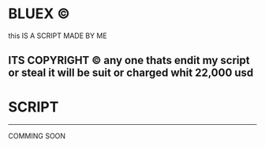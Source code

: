 # BLUEX ©
this IS A SCRIPT MADE BY ME


ITS COPYRIGHT ©
any one thats endit my script or steal it will be suit or charged whit 22,000 usd
-------------------------------------------------------------------------------------
# SCRIPT
--------------------------------------------
COMMING SOON


